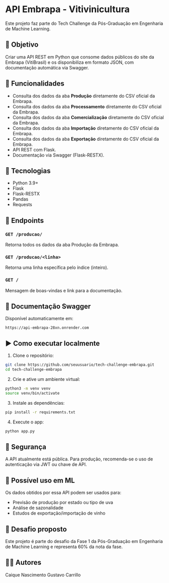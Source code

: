 
# API Embrapa - Vitivinicultura

Este projeto faz parte do Tech Challenge da Pós-Graduação em Engenharia de Machine Learning.

## 📌 Objetivo

Criar uma API REST em Python que consome dados públicos do site da Embrapa (VitiBrasil) e os disponibiliza em formato JSON, com documentação automática via Swagger.

## 🚀 Funcionalidades

- Consulta dos dados da aba **Produção** diretamente do CSV oficial da Embrapa.
- Consulta dos dados da aba **Processamento** diretamente do CSV oficial da Embrapa.
- Consulta dos dados da aba **Comercialização** diretamente do CSV oficial da Embrapa.
- Consulta dos dados da aba **Importação** diretamente do CSV oficial da Embrapa.
- Consulta dos dados da aba **Exportação** diretamente do CSV oficial da Embrapa.
- API REST com Flask.
- Documentação via Swagger (Flask-RESTX).

## 🔧 Tecnologias

- Python 3.9+
- Flask
- Flask-RESTX
- Pandas
- Requests

## 📂 Endpoints

### `GET /producao/`

Retorna todos os dados da aba Produção da Embrapa.

### `GET /producao/<linha>`

Retorna uma linha específica pelo índice (inteiro).

### `GET /`

Mensagem de boas-vindas e link para a documentação.

## 📄 Documentação Swagger

Disponível automaticamente em:

```
https://api-embrapa-28xn.onrender.com
```

## ▶️ Como executar localmente

1. Clone o repositório:

```bash
git clone https://github.com/seuusuario/tech-challenge-embrapa.git
cd tech-challenge-embrapa
```

2. Crie e ative um ambiente virtual:

```bash
python3 -m venv venv
source venv/bin/activate
```

3. Instale as dependências:

```bash
pip install -r requirements.txt
```

4. Execute o app:

```bash
python app.py
```

## 🔐 Segurança

A API atualmente está pública. Para produção, recomenda-se o uso de autenticação via JWT ou chave de API.

## 🧠 Possível uso em ML

Os dados obtidos por essa API podem ser usados para:
- Previsão de produção por estado ou tipo de uva
- Análise de sazonalidade
- Estudos de exportação/importação de vinho

## 📌 Desafio proposto

Este projeto é parte do desafio da Fase 1 da Pós-Graduação em Engenharia de Machine Learning e representa 60% da nota da fase.

## 🧑‍💻 Autores

Caique Nascimento
Gustavo Carrillo
